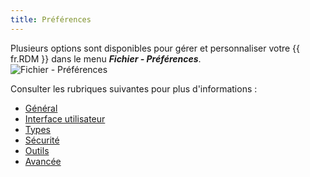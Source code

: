 ```yaml
---
title: Préférences
---
```

Plusieurs options sont disponibles pour gérer et personnaliser votre {{ fr.RDM }} dans le menu ***Fichier - Préférences***.  
![Fichier - Préférences](https://webdevolutions.azureedge.net/docs/fr/rdm/mac/clip4030.png) 

Consulter les rubriques suivantes pour plus d'informations :  

* [Général](/fr/rdm/mac/commands/file/preferences/general/) 
* [Interface utilisateur](/fr/rdm/mac/commands/file/preferences/user-interface/) 
* [Types](/fr/rdm/mac/commands/file/preferences/types/) 
* [Sécurité](/fr/rdm/mac/commands/file/preferences/security/) 
* [Outils](/fr/rdm/mac/commands/file/preferences/tools/) 
* [Avancée](/fr/rdm/mac/commands/file/preferences/advanced-options/) 
